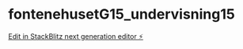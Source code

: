 # fontenehusetG15_undervisning15

[Edit in StackBlitz next generation editor ⚡️](https://stackblitz.com/~/github.com/JulieKodehode/fontenehusetG15_undervisning15)